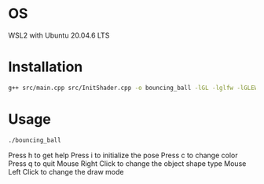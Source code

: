 # OS
WSL2 with Ubuntu 20.04.6 LTS
# Installation

```sh
g++ src/main.cpp src/InitShader.cpp -o bouncing_ball -lGL -lglfw -lGLEW -I include/
```
# Usage

```sh
./bouncing_ball 
```

Press h to get help
Press i to initialize the pose
Press c to change color
Press q to quit
Mouse Right Click to change the object shape type
Mouse Left Click to change the draw mode
